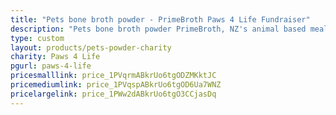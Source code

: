 ```yaml
---
title: "Pets bone broth powder - PrimeBroth Paws 4 Life Fundraiser"
description: "Pets bone broth powder PrimeBroth, NZ's animal based meal topper for pets"
type: custom
layout: products/pets-powder-charity
charity: Paws 4 Life
pgurl: paws-4-life
pricesmalllink: price_1PVqrmABkrUo6tgODZMKktJC
pricemediumlink: price_1PVqspABkrUo6tgOD6Ua7WNZ
pricelargelink: price_1PWw2dABkrUo6tgO3CCjasDq
---
```



